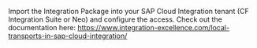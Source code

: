 Import the Integration Package into your SAP Cloud Integration tenant (CF Integration Suite or Neo) and configure the access.
Check out the documentation here:
https://www.integration-excellence.com/local-transports-in-sap-cloud-integration/
